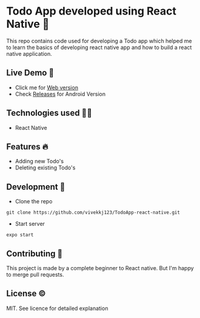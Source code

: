 # Todo App developed using React Native 📝

This repo contains code used for developing a Todo app which helped me to learn the basics of developing react native app and how to build a react native application.

## Live Demo 🙌

- Click me for [Web version](https://todo-app-react-native-pi.vercel.app/)
- Check [Releases](https://github.com/vivekkj123/TodoApp-react-native/releases/) for Android Version

## Technologies used 👨‍💻

- React Native

## Features 🔥

- Adding new Todo's
- Deleting existing Todo's

## Development 🤸

- Clone the repo
```
git clone https://github.com/vivekkj123/TodoApp-react-native.git
```
- Start server
```
expo start
```

## Contributing 🎯

This project is made by a complete beginner to React native. But I'm happy to merge pull requests. 

## License ©️

MIT. See licence for detailed explanation
